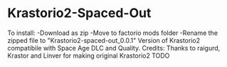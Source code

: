 # Krastorio2-Spaced-Out
To install: 
-Download as zip
-Move to factorio mods folder
-Rename the zipped file to "Krastorio2-spaced-out_0.0.1"
Version of Krastorio2 compatibile with Space Age DLC and Quality.
Credits:
Thanks to raigurd, Krastor and Linver for making original Krastorio2
TODO
